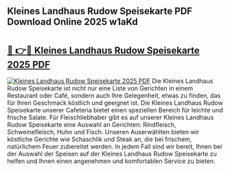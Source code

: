 ## Kleines Landhaus Rudow Speisekarte PDF Download Online 2025 w1aKd

# <h2><a href="http://gcbe83w.nevu.top/?p=Kleines+Landhaus+Rudow+Speisekarte">🔗 👉🔴 Kleines Landhaus Rudow Speisekarte 2025 PDF</a></h2>

[![Kleines Landhaus Rudow Speisekarte 2025 PDF](https://i.imgur.com/dBaPXMq.png)](http://gcbe83w.nevu.top/?p=Kleines+Landhaus+Rudow+Speisekarte)
Die Kleines Landhaus Rudow Speisekarte ist nicht nur eine Liste von Gerichten in einem Restaurant oder Café, sondern auch Ihre Gelegenheit, etwas zu finden, das für Ihren Geschmack köstlich und geeignet ist. Die Kleines Landhaus Rudow Speisekarte unserer Cafeteria bietet einen speziellen Bereich für leichte und frische Salate. Für Fleischliebhaber gibt es auf unserer Kleines Landhaus Rudow Speisekarte eine Auswahl an Gerichten: Rindfleisch, Schweinefleisch, Huhn und Fisch. Unseren Auserwählten bieten wir köstliche Gerichte wie Schaschlik und Steak an, die bei frischem, natürlichem Feuer zubereitet werden. In jedem Fall sind wir bereit, Ihnen bei der Auswahl der Speisen auf der Kleines Landhaus Rudow Speisekarte zu helfen und Ihnen einen angenehmen und komfortablen Service zu bieten.

